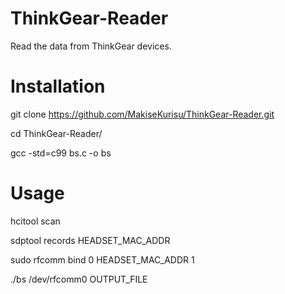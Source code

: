 # ThinkGear-Reader

Read the data from ThinkGear devices.

# Installation

git clone https://github.com/MakiseKurisu/ThinkGear-Reader.git

cd ThinkGear-Reader/

gcc -std=c99 bs.c -o bs

# Usage

hcitool scan

sdptool records HEADSET_MAC_ADDR

sudo rfcomm bind 0 HEADSET_MAC_ADDR 1

./bs /dev/rfcomm0 OUTPUT_FILE
